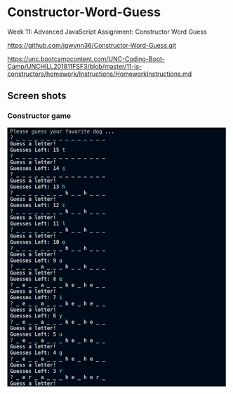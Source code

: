 # Constructor-Word-Guess
Week 11: Advanced JavaScript Assignment: Constructor Word Guess

https://github.com/jgwynn36/Constructor-Word-Guess.git

https://unc.bootcampcontent.com/UNC-Coding-Boot-Camp/UNCHILL201811FSF3/blob/master/11-js-constructors/homework/Instructions/HomeworkInstructions.md

## Screen shots

### Constructor game 
![Screen_Shot_Constructor](./Screen_Shot_Constructor.png)
